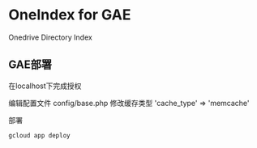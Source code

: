 # OneIndex for GAE
Onedrive Directory Index

## GAE部署

在localhost下完成授权

编辑配置文件 config/base.php 修改缓存类型 'cache_type' => 'memcache'

部署

```
gcloud app deploy
```
